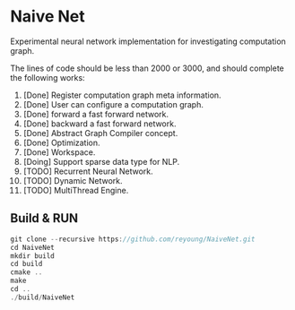 # Naive Net

Experimental neural network implementation for investigating computation graph.

The lines of code should be less than 2000 or 3000, and should complete the following works:

1. [Done] Register computation graph meta information.
2. [Done] User can configure a computation graph.
3. [Done] forward a fast forward network.
4. [Done] backward a fast forward network.
5. [Done] Abstract Graph Compiler concept.
5. [Done] Optimization.
5. [Done] Workspace.
5. [Doing] Support sparse data type for NLP.
6. [TODO] Recurrent Neural Network.
7. [TODO] Dynamic Network.
8. [TODO] MultiThread Engine.

## Build & RUN

```cpp
git clone --recursive https://github.com/reyoung/NaiveNet.git
cd NaiveNet
mkdir build
cd build
cmake ..
make
cd ..
./build/NaiveNet
```
